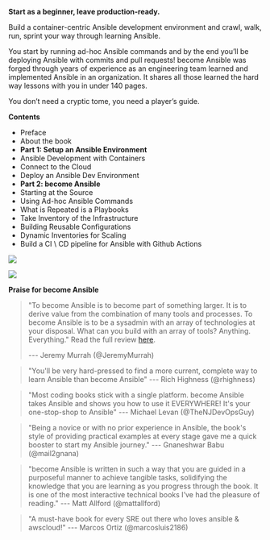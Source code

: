 **Start as a beginner, leave production-ready.**

Build a container-centric Ansible development environment and crawl, walk, run, sprint your way through learning Ansible. 

You start by running ad-hoc Ansible commands and by the end you’ll be deploying Ansible with commits and pull requests! become Ansible was forged through years of experience as an engineering team learned and implemented Ansible in an organization. It shares all those learned the hard way lessons with you in under 140 pages. 

You don’t need a cryptic tome, you need a player’s guide.

**Contents**

* Preface
* About the book
* **Part 1: Setup an Ansible Environment**
* Ansible Development with Containers
* Connect to the Cloud
* Deploy an Ansible Dev Environment
* **Part 2: become Ansible**
* Starting at the Source
* Using Ad-hoc Ansible Commands
* What is Repeated is a Playbooks
* Take Inventory of the Infrastructure
* Building Reusable Configurations 
* Dynamic Inventories for Scaling
* Build a CI \ CD pipeline for Ansible with Github Actions

[<img src="_img/cover.png" class="center">](https://gumroad.com/l/become-ansible)

[<img src="_img/buythebook.png" class="center">](https://gumroad.com/l/become-ansible)

**Praise for become Ansible**

> "To become Ansible is to become part of something larger. It is to derive value from the combination of many tools and processes. To become Ansible is to be a sysadmin with an array of technologies at your disposal. What can you build with an array of tools? Anything. Everything." Read the full review [here](https://murrahjm.github.io/become-ansible-review/).
>
>--- Jeremy Murrah (@JeremyMurrah)


>"You'll be very hard-pressed to find a more current, complete way to learn Ansible than become Ansible"
>--- Rich Highness (@rhighness)

>"Most coding books stick with a single platform. become Ansible takes Ansible and shows you how to use it EVERYWHERE! It's your one-stop-shop to Ansible"
>--- Michael Levan (@TheNJDevOpsGuy)

>"Being a novice or with no prior experience in Ansible, the book's style of providing practical examples at every stage gave me a quick booster to start my Ansible journey."
>--- Gnaneshwar Babu (@mail2gnana)

>"become Ansible is written in such a way that you are guided in a purposeful manner to achieve tangible tasks, solidifying the knowledge that you are learning as you progress through the book. It is one of the most interactive technical books I’ve had the pleasure of reading."
>--- Matt Allford (@mattallford)


>"A must-have book for every SRE out there who loves ansible & awscloud!"
>--- Marcos Ortiz (@marcosluis2186)
